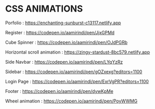 # CSS ANIMATIONS

Porfolio : https://enchanting-sunburst-c13117.netlify.app

Register : https://codepen.io/aamirindi/pen/JjxGPMd

Cube Spinner : https://codepen.io/aamirindi/pen/OJdPGRb

Horizontal scroll animation : https://zingy-stardust-8bc579.netlify.app

Side Navbar : https://codepen.io/aamirindi/pen/LYqYzRz

Sidebar : https://codepen.io/aamirindi/pen/gOZxexg?editors=1100

Login Page : https://codepen.io/aamirindi/pen/ExrVgPR?editors=1100

Footer : https://codepen.io/aamirindi/pen/dywKpMe

Wheel animation : https://codepen.io/aamirindi/pen/PoyWWMG
